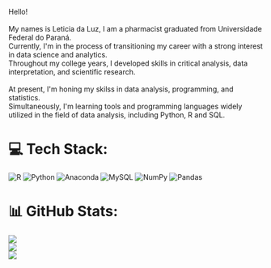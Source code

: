 Hello!<br><br>My names is Leticia da Luz, I am a pharmacist graduated from Universidade Federal do Paraná.<br>Currently, I'm in the process of transitioning my career with a strong interest in data science and analytics. <br>Throughout my college years, I developed skills in critical analysis, data interpretation, and scientific research.<br><br>At present, I'm honing my skilss in data analysis, programming, and statistics. <br>Simultaneously, I'm learning tools and programming languages widely utilized in the field of data analysis, including Python, R and SQL.


# 💻 Tech Stack:
![R](https://img.shields.io/badge/r-%23276DC3.svg?style=for-the-badge&logo=r&logoColor=white) ![Python](https://img.shields.io/badge/python-3670A0?style=for-the-badge&logo=python&logoColor=ffdd54) ![Anaconda](https://img.shields.io/badge/Anaconda-%2344A833.svg?style=for-the-badge&logo=anaconda&logoColor=white) ![MySQL](https://img.shields.io/badge/mysql-%2300f.svg?style=for-the-badge&logo=mysql&logoColor=white) ![NumPy](https://img.shields.io/badge/numpy-%23013243.svg?style=for-the-badge&logo=numpy&logoColor=white) ![Pandas](https://img.shields.io/badge/pandas-%23150458.svg?style=for-the-badge&logo=pandas&logoColor=white)
# 📊 GitHub Stats:
![](https://github-readme-stats.vercel.app/api?username=leticiadluz&theme=dark&hide_border=false&include_all_commits=false&count_private=false)<br/>
![](https://github-readme-streak-stats.herokuapp.com/?user=leticiadluz&theme=dark&hide_border=false)<br/>
![](https://github-readme-stats.vercel.app/api/top-langs/?username=leticiadluz&theme=dark&hide_border=false&include_all_commits=false&count_private=false&layout=compact)

<!-- Proudly created with GPRM ( https://gprm.itsvg.in ) -->
